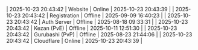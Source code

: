 | 2025-10-23 20:43:42 | Website | Online | 2025-10-23 20:43:39 |
| 2025-10-23 20:43:42 | Registration | Offline | 2025-09-09 16:40:23 |
| 2025-10-23 20:43:42 | Auth Server | Offline | 2025-08-18 09:33:31 |
| 2025-10-23 20:43:42 | Kezan (PvE) | Offline | 2025-10-11 12:51:30 |
| 2025-10-23 20:43:42 | Gurubashi (PvP) | Offline | 2025-08-23 21:44:06 |
| 2025-10-23 20:43:42 | Cloudflare | Online | 2025-10-23 20:43:39 |
